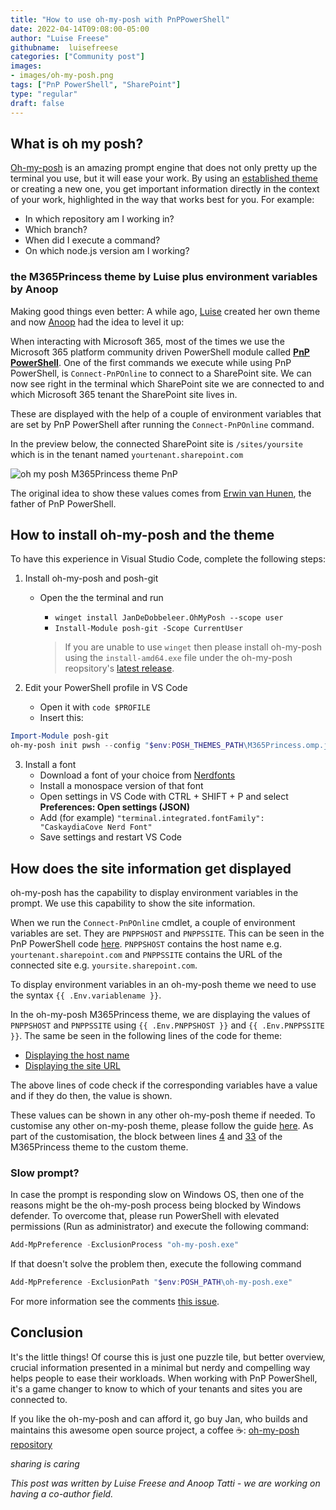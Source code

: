```yaml
---
title: "How to use oh-my-posh with PnPPowerShell"
date: 2022-04-14T09:08:00-05:00
author: "Luise Freese"
githubname:  luisefreese
categories: ["Community post"]
images:
- images/oh-my-posh.png
tags: ["PnP PowerShell", "SharePoint"]
type: "regular"
draft: false
---
```


## What is oh my posh?

[Oh-my-posh](https://ohmyposh.dev/) is an amazing prompt engine that does not only pretty up the terminal you use, but it will ease your work. By using an [established theme](https://ohmyposh.dev/docs/themes) or creating a new one, you get important information directly in the context of your work, highlighted in the way that works best for you. For example:

* In which repository am I working in?
* Which branch?
* When did I execute a command?
* On which node.js version am I working?

### the M365Princess theme by Luise plus environment variables by Anoop

Making good things even better: A while ago, [Luise](https://twitter.com/LuiseFreese) created her own theme and now [Anoop](https://twitter.com/anooptells) had the idea to level it up:

When interacting with Microsoft 365, most of the times we use the Microsoft 365 platform community driven PowerShell module called [**PnP PowerShell**](https://pnp.github.io/powershell/). One of the first commands we execute while using PnP PowerShell, is `Connect-PnPOnline` to connect to a SharePoint site. We can now see right in the terminal which SharePoint site we are connected to and which Microsoft 365 tenant the SharePoint site lives in.

These are displayed with the help of a couple of environment variables that are set by PnP PowerShell after running the `Connect-PnPOnline` command.

In the preview below, the connected SharePoint site is  `/sites/yoursite` which is in the tenant named `yourtenant.sharepoint.com`

![oh my posh M365Princess theme PnP](images/oh-my-posh.png)

The original idea to show these values comes from [Erwin van Hunen](https://twitter.com/erwinvnhunen), the father of PnP PowerShell.

## How to install oh-my-posh and the theme

To have this experience in Visual Studio Code, complete the following steps:

1. Install oh-my-posh and posh-git
   - Open the the terminal and run
        - `winget install JanDeDobbeleer.OhMyPosh --scope user`
        - `Install-Module posh-git -Scope CurrentUser`

      > If you are unable to use `winget` then please install oh-my-posh using the `install-amd64.exe` file under the oh-my-posh reopsitory's [latest release](https://github.com/JanDeDobbeleer/oh-my-posh/releases/latest).

2. Edit your PowerShell profile in VS Code
   - Open it with `code $PROFILE`
   - Insert this:

```ps1
Import-Module posh-git
oh-my-posh init pwsh --config "$env:POSH_THEMES_PATH\M365Princess.omp.json" | Invoke-Expression
```

3. Install a font
   - Download a font of your choice from [Nerdfonts](https://www.nerdfonts.com/font-downloads)
   - Install a monospace version of that font
   - Open settings in VS Code with CTRL + SHIFT + P and select **Preferences: Open settings (JSON)**
   - Add (for example) `"terminal.integrated.fontFamily": "CaskaydiaCove Nerd Font"`
   - Save settings and restart VS Code

## How does the site information get displayed

oh-my-posh has the capability to display environment variables in the prompt. We use this capability to show the site information.

When we run the `Connect-PnPOnline` cmdlet, a couple of environment variables are set. They are `PNPPSHOST` and `PNPPSSITE`. This can be seen in the PnP PowerShell code [here](https://github.com/pnp/powershell/blob/dev/src/Commands/Base/ConnectOnline.cs#L305). `PNPPSHOST` contains the host name e.g. `yourtenant.sharepoint.com` and `PNPPSSITE` contains the URL of the connected site e.g. `yoursite.sharepoint.com`.

To display environment variables in an oh-my-posh theme we need to use the syntax `{{ .Env.variablename }}`.

In the oh-my-posh M365Princess theme, we are displaying the values of `PNPPSHOST` and `PNPPSSITE` using `{{ .Env.PNPPSHOST }}` and `{{ .Env.PNPPSSITE }}`. The same be seen in the following lines of the code for theme:
   - [Displaying the host name](https://github.com/JanDeDobbeleer/oh-my-posh/blob/main/themes/M365Princess.omp.json#L13)
   - [Displaying the site URL](https://github.com/JanDeDobbeleer/oh-my-posh/blob/main/themes/M365Princess.omp.json#L21)

The above lines of code check if the corresponding variables have a value and if they do then, the value is shown.

These values can be shown in any other oh-my-posh theme if needed. To customise any other on-my-posh theme, please follow the guide [here](https://ohmyposh.dev/docs/installation/customize). As part of the customisation, the block between lines [4](https://github.com/JanDeDobbeleer/oh-my-posh/blob/main/themes/M365Princess.omp.json#L4) and [33](https://github.com/JanDeDobbeleer/oh-my-posh/blob/main/themes/M365Princess.omp.json#L33) of the M365Princess theme to the custom theme.

### Slow prompt?

In case the prompt is responding slow on Windows OS, then one of the reasons might be the oh-my-posh process being blocked by Windows defender. To overcome that, please run PowerShell with elevated permissions (Run as administrator) and execute the following command:

```ps1
Add-MpPreference -ExclusionProcess "oh-my-posh.exe"
```

If that doesn't solve the problem then, execute the following command

```ps1
Add-MpPreference -ExclusionPath "$env:POSH_PATH\oh-my-posh.exe"
```

For more information see the comments [this issue](https://github.com/JanDeDobbeleer/oh-my-posh/issues/1904).

## Conclusion

It's the little things! Of course this is just one puzzle tile, but better overview, crucial information presented in a minimal but nerdy and compelling way helps people to ease their workloads. When working with PnP PowerShell, it's a game changer to know to which of your tenants and sites you are connected to.

If you like the oh-my-posh and can afford it, go buy Jan, who builds and maintains this awesome open source project, a coffee ☕: [oh-my-posh repository](https://github.com/JanDeDobbeleer/oh-my-posh)

*sharing is caring*

*This post was written by Luise Freese and Anoop Tatti - we are working on having a co-author field.*

